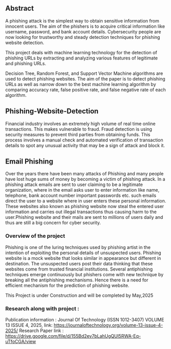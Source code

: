 

## Abstract
A phishing attack is the simplest way to obtain sensitive information from innocent users. The aim of the phishers is to acquire critical information like username, password, and bank account details. Cybersecurity people are now looking for trustworthy and steady detection techniques for phishing website detection.

This project deals with machine learning technology for the detection of phishing URLs by extracting and analyzing various features of legitimate and phishing URLs.

Decision Tree, Random Forest, and Support Vector Machine algorithms are used to detect phishing websites. The aim of the paper is to detect phishing URLs as well as narrow down to the best machine learning algorithm by comparing accuracy rate, false positive rate, and false negative rate of each algorithm.
## Phishing-Website-Detection

Financial industry involves an extremely high volume of real time online transactions. This makes vulnerable to fraud. Fraud detection is using security measures to prevent third parties from obtaining funds. This process involves a manual check and automated verification of transaction details to spot any unusual activity that may be a sign of attack and block it.

## Email Phishing 

Over the years there have been many attacks of Phishing and many people have lost huge sums of money by becoming a victim of phishing attack. In a phishing attack emails are sent to user claiming to be a legitimate organization, where in the email asks user to enter information like name, telephone, bank account number important passwords etc. such emails direct the user to a website where in user enters these personal information. These websites also known as phishing website now steal the entered user information and carries out illegal transactions thus causing harm to the user.Phishing website and their mails are sent to millions of users daily and thus are still a big concern for cyber security.


### Overview of the project

Phishing is one of the luring techniques used by phishing artist in the intention of exploiting the personal details of unsuspected users. Phishing website is a mock website that looks similar in appearance but different in destination. The unsuspected users post their data thinking that these websites come from trusted financial institutions. Several antiphishing techniques emerge continuously but phishers come with new technique by breaking all the antiphishing mechanisms. Hence there is a need for efficient mechanism for the prediction of phishing website.

This Project is under Construction and will be completed by May,2025

### Research along with project :
Publication information : Journal Of Technology (ISSN 1012-3407) VOLUME 13 ISSUE 4, 2025, link: https://journaloftechnology.org/volume-13-issue-4-2025/
Research Paper link : https://drive.google.com/file/d/155Bd2ev7bLahUgQUl5RWA-Eq-uTfoCGA/view





